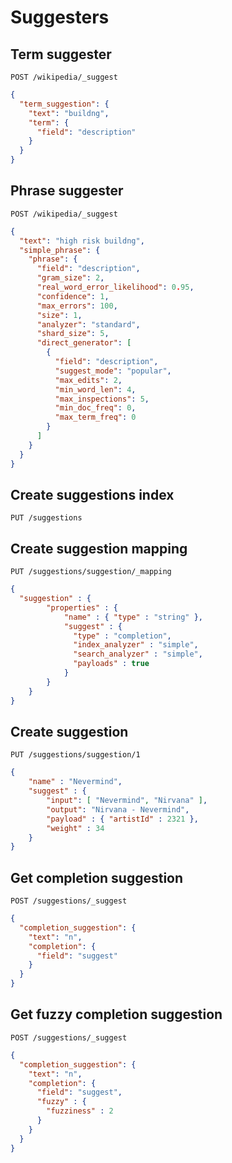 # Suggesters

## Term suggester

`POST /wikipedia/_suggest `

```json
{
  "term_suggestion": {
    "text": "buildng",
    "term": {
      "field": "description"
    }
  }
}
```

## Phrase suggester

`POST /wikipedia/_suggest `

```json
{
  "text": "high risk buildng",
  "simple_phrase": {
    "phrase": {
      "field": "description",
      "gram_size": 2,
      "real_word_error_likelihood": 0.95,
      "confidence": 1,
      "max_errors": 100,
      "size": 1,
      "analyzer": "standard",
      "shard_size": 5,
      "direct_generator": [
        {
          "field": "description",
          "suggest_mode": "popular",
          "max_edits": 2,
          "min_word_len": 4,
          "max_inspections": 5,
          "min_doc_freq": 0,
          "max_term_freq": 0
        }
      ]
    }
  }
}
```

## Create suggestions index

`PUT /suggestions `

## Create suggestion mapping

`PUT /suggestions/suggestion/_mapping `

```json
{
  "suggestion" : {
        "properties" : {
            "name" : { "type" : "string" },
            "suggest" : { 
              "type" : "completion",
              "index_analyzer" : "simple",
              "search_analyzer" : "simple",
              "payloads" : true
            }
        }
    }
}
```

## Create suggestion

`PUT /suggestions/suggestion/1 `

```json
{
    "name" : "Nevermind",
    "suggest" : {
        "input": [ "Nevermind", "Nirvana" ],
        "output": "Nirvana - Nevermind",
        "payload" : { "artistId" : 2321 },
        "weight" : 34
    }
}
```

## Get completion suggestion

`POST /suggestions/_suggest `

```json
{
  "completion_suggestion": {
    "text": "n",
    "completion": {
      "field": "suggest"
    }
  }
}
```

## Get fuzzy completion suggestion

`POST /suggestions/_suggest `

```json
{
  "completion_suggestion": {
    "text": "n",
    "completion": {
      "field": "suggest",
      "fuzzy" : {
        "fuzziness" : 2
      }
    }
  }
}
```